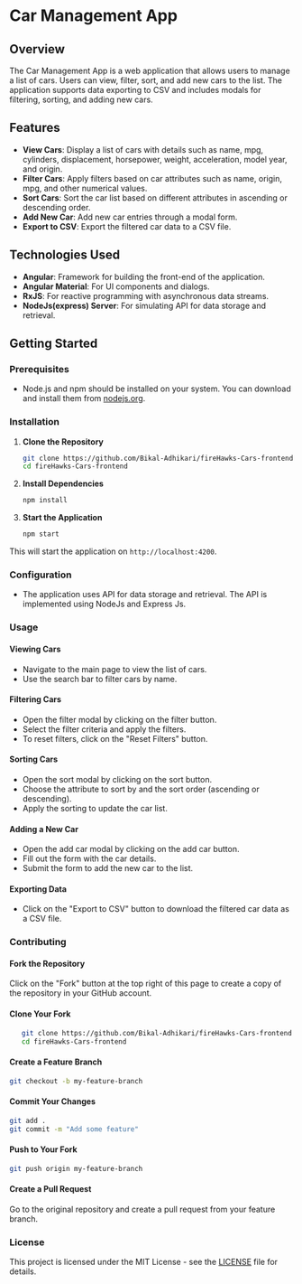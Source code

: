 # Car Management App

## Overview

The Car Management App is a web application that allows users to manage a list of cars. Users can view, filter, sort, and add new cars to the list. The application supports data exporting to CSV and includes modals for filtering, sorting, and adding new cars.

## Features

- **View Cars**: Display a list of cars with details such as name, mpg, cylinders, displacement, horsepower, weight, acceleration, model year, and origin.
- **Filter Cars**: Apply filters based on car attributes such as name, origin, mpg, and other numerical values.
- **Sort Cars**: Sort the car list based on different attributes in ascending or descending order.
- **Add New Car**: Add new car entries through a modal form.
- **Export to CSV**: Export the filtered car data to a CSV file.

## Technologies Used

- **Angular**: Framework for building the front-end of the application.
- **Angular Material**: For UI components and dialogs.
- **RxJS**: For reactive programming with asynchronous data streams.
- **NodeJs(express) Server**: For simulating API for data storage and retrieval.

## Getting Started

### Prerequisites

- Node.js and npm should be installed on your system. You can download and install them from [nodejs.org](https://nodejs.org/).

### Installation

1. **Clone the Repository**

   ```bash
   git clone https://github.com/Bikal-Adhikari/fireHawks-Cars-frontend.git
   cd fireHawks-Cars-frontend
   ```

2. **Install Dependencies**

   ```bash
   npm install
   ```

3. **Start the Application**

   ```bash
   npm start
   ```

This will start the application on `http://localhost:4200`.

### Configuration

- The application uses API for data storage and retrieval. The API is implemented using NodeJs and Express Js.

### Usage

#### Viewing Cars

- Navigate to the main page to view the list of cars.
- Use the search bar to filter cars by name.

#### Filtering Cars

- Open the filter modal by clicking on the filter button.
- Select the filter criteria and apply the filters.
- To reset filters, click on the "Reset Filters" button.

#### Sorting Cars

- Open the sort modal by clicking on the sort button.
- Choose the attribute to sort by and the sort order (ascending or descending).
- Apply the sorting to update the car list.

#### Adding a New Car

- Open the add car modal by clicking on the add car button.
- Fill out the form with the car details.
- Submit the form to add the new car to the list.

#### Exporting Data

- Click on the "Export to CSV" button to download the filtered car data as a CSV file.

### Contributing

#### Fork the Repository

Click on the "Fork" button at the top right of this page to create a copy of the repository in your GitHub account.

#### Clone Your Fork

```bash
   git clone https://github.com/Bikal-Adhikari/fireHawks-Cars-frontend.git
   cd fireHawks-Cars-frontend
```

#### Create a Feature Branch

```bash
git checkout -b my-feature-branch
```

#### Commit Your Changes

```bash
git add .
git commit -m "Add some feature"
```

#### Push to Your Fork

```bash
git push origin my-feature-branch
```

#### Create a Pull Request

Go to the original repository and create a pull request from your feature branch.

### License

This project is licensed under the MIT License - see the [LICENSE](LICENSE) file for details.

